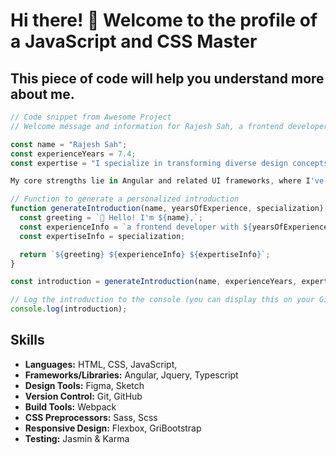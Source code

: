 # Hi there! 👋 Welcome to the profile of a JavaScript and CSS Master

## This piece of code will help you understand more about me.

```javascript
// Code snippet from Awesome Project
// Welcome message and information for Rajesh Sah, a frontend developer with 7.4 years of experience

const name = "Rajesh Sah";
const experienceYears = 7.4;
const expertise = "I specialize in transforming diverse design concepts into pixel-perfect, adaptable, and scalable digital solutions for businesses. As a developer with over seven years of hands-on experience in UI development, I bring a wealth of expertise to the table.

My core strengths lie in Angular and related UI frameworks, where I've honed my skills in crafting seamless user interfaces. I take pride in tackling complex problems, which is a fundamental aspect of my approach to web development. My proficiency extends to mastering web programming skills and a deep understanding of browser behavior, allowing me to create web applications that are both user-friendly and efficient.";

// Function to generate a personalized introduction
function generateIntroduction(name, yearsOfExperience, specialization) {
  const greeting = `👋 Hello! I'm ${name},`;
  const experienceInfo = `a frontend developer with ${yearsOfExperience} years of hands-on experience in UI development.`;
  const expertiseInfo = specialization;

  return `${greeting} ${experienceInfo} ${expertiseInfo}`;
}

const introduction = generateIntroduction(name, experienceYears, expertise);

// Log the introduction to the console (you can display this on your GitHub profile README)
console.log(introduction);
```

## Skills

- **Languages:**  HTML, CSS, JavaScript, 
- **Frameworks/Libraries:** Angular, Jquery, Typescript
- **Design Tools:** Figma, Sketch
- **Version Control:** Git, GitHub
- **Build Tools:** Webpack
- **CSS Preprocessors:** Sass, Scss
- **Responsive Design:** Flexbox, GriBootstrap
- **Testing:** Jasmin & Karma




